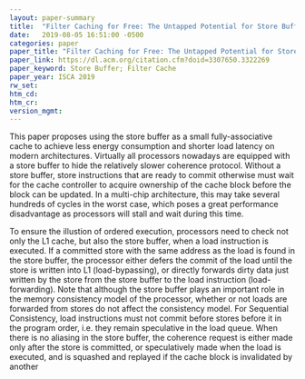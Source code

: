 ```yaml
---
layout: paper-summary
title:  "Filter Caching for Free: The Untapped Potential for Store Buffer"
date:   2019-08-05 16:51:00 -0500
categories: paper
paper_title: "Filter Caching for Free: The Untapped Potential for Store Buffer"
paper_link: https://dl.acm.org/citation.cfm?doid=3307650.3322269
paper_keyword: Store Buffer; Filter Cache
paper_year: ISCA 2019
rw_set: 
htm_cd: 
htm_cr: 
version_mgmt: 
---
```


This paper proposes using the store buffer as a small fully-associative cache to achieve less energy consumption and shorter load 
latency on modern architectures. Virtually all processors nowadays are equipped with a store buffer to hide the relatively 
slower coherence protocol. Without a store buffer, store instructions that are ready to commit otherwise must wait for the cache 
controller to acquire ownership of the cache block before the block can be updated. In a multi-chip architecture, this may 
take several hundreds of cycles in the worst case, which poses a great performance disadvantage as processors will stall and 
wait during this time.

To ensure the illustion of ordered execution, processors need to check not only the L1 cache, but also the store buffer, 
when a load instruction is executed. If a committed store with the same address as the load is found in the store buffer,
the processor either defers the commit of the load until the store is written into L1 (load-bypassing), or directly forwards 
dirty data just written by the store from the store buffer to the load instruction (load-forwarding). Note that although the 
store buffer plays an important role in the memory consistency model of the processor, whether or not loads are forwarded 
from stores do not affect the consistency model. For Sequential Consistency, load instructions must not commit before 
stores before it in the program order, i.e. they remain speculative in the load queue. When there is no aliasing in the 
store buffer, the coherence request is either made only after the store is committed, or speculatively made when the load is executed, 
and is squashed and replayed if the cache block is invalidated by another 